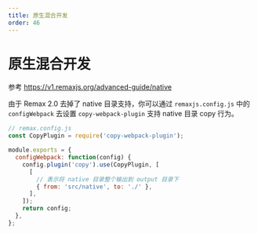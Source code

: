 ```yaml
---
title: 原生混合开发
order: 46
---
```


# 原生混合开发

参考 https://v1.remaxjs.org/advanced-guide/native

由于 Remax 2.0 去掉了 native 目录支持，你可以通过 `remaxjs.config.js` 中的 `configWebpack` 去设置 `copy-webpack-plugin` 支持 native 目录 copy 行为。

```js
// remax.config.js
const CopyPlugin = require('copy-webpack-plugin');

module.exports = {
  configWebpack: function(config) {
    config.plugin('copy').use(CopyPlugin, [
      [
        // 表示将 native 目录整个输出到 output 目录下
        { from: 'src/native', to: './' },
      ],
    ]);
    return config;
  },
};
```
